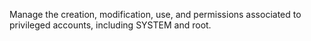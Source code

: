 Manage the creation, modification, use, and permissions associated to privileged accounts, including SYSTEM and root.